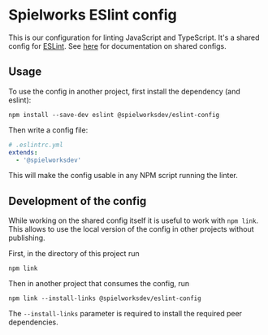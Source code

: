 # Spielworks ESlint config

This is our configuration for linting JavaScript and TypeScript.
It's a shared config for [ESLint](https://eslint.org/). See
[here](https://eslint.org/docs/latest/developer-guide/shareable-configs)
for documentation on shared configs.

## Usage

To use the config in another project, first install the dependency (and
eslint):

```shell
npm install --save-dev eslint @spielworksdev/eslint-config
```

Then write a config file:

```yaml
# .eslintrc.yml
extends:
  - '@spielworksdev'
```

This will make the config usable in any NPM script running the linter.

## Development of the config

While working on the shared config itself it is useful to work
with `npm link`. This allows to use the local version of the config
in other projects without publishing.

First, in the directory of this project run

```shell
npm link
```

Then in another project that consumes the config, run

```shell
npm link --install-links @spielworksdev/eslint-config
```

The `--install-links` parameter is required to install the
required peer dependencies.

